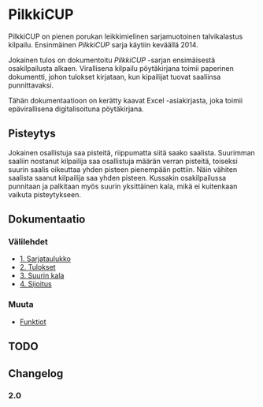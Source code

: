 # PilkkiCUP

PilkkiCUP on pienen porukan leikkimielinen sarjamuotoinen talvikalastus kilpailu. Ensinmäinen _PilkkiCUP_ sarja käytiin keväällä 2014.

Jokainen tulos on dokumentoitu _PilkkiCUP_ -sarjan ensimäisestä osakilpailusta alkaen. Virallisena kilpailu pöytäkirjana toimii paperinen dokumentti, johon tulokset kirjataan, kun kipailijat tuovat saaliinsa punnittavaksi. 

Tähän dokumentaatioon on kerätty kaavat Excel -asiakirjasta, joka toimii epävirallisena digitalisoituna pöytäkirjana.

## Pisteytys
Jokainen osallistuja saa pisteitä, riippumatta siitä saako saalista. Suurimman saaliin nostanut kilpailija saa osallistuja määrän verran pisteitä, toiseksi suurin saalis oikeuttaa yhden pisteen pienempään pottiin. Näin vähiten saalista saanut kilpailija saa yhden pisteen. Kussakin osakilpailussa punnitaan ja palkitaan myös suurin yksittäinen kala, mikä ei kuitenkaan vaikuta pisteytykseen.

## Dokumentaatio
### Välilehdet
- [1. Sarjataulukko](standings.md)
- [2. Tulokset](results.md)
- [3. Suurin kala](biggest_fish.md)
- [4. Sijoitus](ranking.md)

### Muuta
- [Funktiot](functions.md)

## TODO

## Changelog

### 2.0

